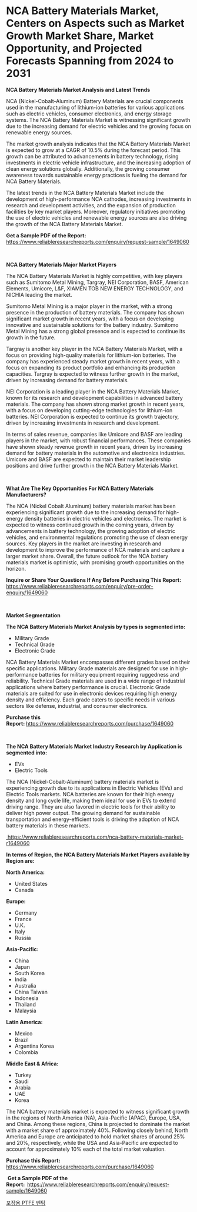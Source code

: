 <p><h1>NCA Battery Materials Market, Centers on Aspects such as Market Growth Market Share, Market Opportunity, and Projected Forecasts Spanning from 2024 to 2031</h1></p><p><strong>NCA Battery Materials Market Analysis and Latest Trends</strong></p>
<p><p>NCA (Nickel-Cobalt-Aluminum) Battery Materials are crucial components used in the manufacturing of lithium-ion batteries for various applications such as electric vehicles, consumer electronics, and energy storage systems. The NCA Battery Materials Market is witnessing significant growth due to the increasing demand for electric vehicles and the growing focus on renewable energy sources.</p><p>The market growth analysis indicates that the NCA Battery Materials Market is expected to grow at a CAGR of 10.5% during the forecast period. This growth can be attributed to advancements in battery technology, rising investments in electric vehicle infrastructure, and the increasing adoption of clean energy solutions globally. Additionally, the growing consumer awareness towards sustainable energy practices is fueling the demand for NCA Battery Materials.</p><p>The latest trends in the NCA Battery Materials Market include the development of high-performance NCA cathodes, increasing investments in research and development activities, and the expansion of production facilities by key market players. Moreover, regulatory initiatives promoting the use of electric vehicles and renewable energy sources are also driving the growth of the NCA Battery Materials Market.</p></p>
<p><strong>Get a Sample PDF of the Report:&nbsp;</strong> <a href="https://www.reliableresearchreports.com/enquiry/request-sample/1649060">https://www.reliableresearchreports.com/enquiry/request-sample/1649060</a></p>
<p>&nbsp;</p>
<p><strong>NCA Battery Materials Major Market Players</strong></p>
<p><p>The NCA Battery Materials Market is highly competitive, with key players such as Sumitomo Metal Mining, Targray, NEI Corporation, BASF, American Elements, Umicore, L&F, XIAMEN TOB NEW ENERGY TECHNOLOGY, and NICHIA leading the market.</p><p>Sumitomo Metal Mining is a major player in the market, with a strong presence in the production of battery materials. The company has shown significant market growth in recent years, with a focus on developing innovative and sustainable solutions for the battery industry. Sumitomo Metal Mining has a strong global presence and is expected to continue its growth in the future.</p><p>Targray is another key player in the NCA Battery Materials Market, with a focus on providing high-quality materials for lithium-ion batteries. The company has experienced steady market growth in recent years, with a focus on expanding its product portfolio and enhancing its production capacities. Targray is expected to witness further growth in the market, driven by increasing demand for battery materials.</p><p>NEI Corporation is a leading player in the NCA Battery Materials Market, known for its research and development capabilities in advanced battery materials. The company has shown strong market growth in recent years, with a focus on developing cutting-edge technologies for lithium-ion batteries. NEI Corporation is expected to continue its growth trajectory, driven by increasing investments in research and development.</p><p>In terms of sales revenue, companies like Umicore and BASF are leading players in the market, with robust financial performances. These companies have shown steady revenue growth in recent years, driven by increasing demand for battery materials in the automotive and electronics industries. Umicore and BASF are expected to maintain their market leadership positions and drive further growth in the NCA Battery Materials Market.</p></p>
<p>&nbsp;</p>
<p><strong>What Are The Key Opportunities For NCA Battery Materials Manufacturers?</strong></p>
<p><p>The NCA (Nickel Cobalt Aluminum) battery materials market has been experiencing significant growth due to the increasing demand for high-energy density batteries in electric vehicles and electronics. The market is expected to witness continued growth in the coming years, driven by advancements in battery technology, the growing adoption of electric vehicles, and environmental regulations promoting the use of clean energy sources. Key players in the market are investing in research and development to improve the performance of NCA materials and capture a larger market share. Overall, the future outlook for the NCA battery materials market is optimistic, with promising growth opportunities on the horizon.</p></p>
<p><strong>Inquire or Share Your Questions If Any Before Purchasing This Report:</strong> <a href="https://www.reliableresearchreports.com/enquiry/pre-order-enquiry/1649060">https://www.reliableresearchreports.com/enquiry/pre-order-enquiry/1649060</a></p>
<p>&nbsp;</p>
<p><strong>Market Segmentation</strong></p>
<p><strong>The NCA Battery Materials Market Analysis by types is segmented into:</strong></p>
<p><ul><li>Military Grade</li><li>Technical Grade</li><li>Electronic Grade</li></ul></p>
<p><p>NCA Battery Materials Market encompasses different grades based on their specific applications. Military Grade materials are designed for use in high-performance batteries for military equipment requiring ruggedness and reliability. Technical Grade materials are used in a wide range of industrial applications where battery performance is crucial. Electronic Grade materials are suited for use in electronic devices requiring high energy density and efficiency. Each grade caters to specific needs in various sectors like defense, industrial, and consumer electronics.</p></p>
<p><strong>Purchase this Report:&nbsp;</strong><a href="https://www.reliableresearchreports.com/purchase/1649060">https://www.reliableresearchreports.com/purchase/1649060</a></p>
<p>&nbsp;</p>
<p><strong>The NCA Battery Materials Market Industry Research by Application is segmented into:</strong></p>
<p><ul><li>EVs</li><li>Electric Tools</li></ul></p>
<p><p>The NCA (Nickel-Cobalt-Aluminum) battery materials market is experiencing growth due to its applications in Electric Vehicles (EVs) and Electric Tools markets. NCA batteries are known for their high energy density and long cycle life, making them ideal for use in EVs to extend driving range. They are also favored in electric tools for their ability to deliver high power output. The growing demand for sustainable transportation and energy-efficient tools is driving the adoption of NCA battery materials in these markets.</p></p>
<p><a href="https://www.reliableresearchreports.com/nca-battery-materials-market-r1649060">&nbsp;https://www.reliableresearchreports.com/nca-battery-materials-market-r1649060</a></p>
<p><strong>In terms of Region, the NCA Battery Materials Market Players available by Region are:</strong></p>
<p>
    <p> <strong> North America: </strong>
        <ul>
            <li>United States</li>
            <li>Canada</li>
        </ul>
        </p> 
    <p> <strong> Europe: </strong>
        <ul>
            <li>Germany</li>
            <li>France</li>
            <li>U.K.</li>
            <li>Italy</li>
            <li>Russia</li>
        </ul>
        </p> 
    <p> <strong> Asia-Pacific: </strong>
        <ul>
            <li>China</li>
            <li>Japan</li>
            <li>South Korea</li>
            <li>India</li>
            <li>Australia</li>
            <li>China Taiwan</li>
            <li>Indonesia</li>
            <li>Thailand</li>
            <li>Malaysia</li>
        </ul>
        </p> 
    <p> <strong> Latin America: </strong>
        <ul>
            <li>Mexico</li>
            <li>Brazil</li>
            <li>Argentina Korea</li>
            <li>Colombia</li>
        </ul>
        </p> 
    <p> <strong> Middle East & Africa: </strong>
        <ul>
            <li>Turkey</li>
            <li>Saudi</li>
            <li>Arabia</li>
            <li>UAE</li>
            <li>Korea</li>
        </ul>
    </p>
    </p>
<p><p>The NCA battery materials market is expected to witness significant growth in the regions of North America (NA), Asia-Pacific (APAC), Europe, USA, and China. Among these regions, China is projected to dominate the market with a market share of approximately 40%. Following closely behind, North America and Europe are anticipated to hold market shares of around 25% and 20%, respectively, while the USA and Asia-Pacific are expected to account for approximately 10% each of the total market valuation.</p></p>
<p><strong>Purchase this Report: </strong><a href="https://www.reliableresearchreports.com/purchase/1649060">https://www.reliableresearchreports.com/purchase/1649060</a></p>
<p>&nbsp;<strong>Get a Sample PDF of the Report:&nbsp;&nbsp;</strong><a href="https://www.reliableresearchreports.com/enquiry/request-sample/1649060">https://www.reliableresearchreports.com/enquiry/request-sample/1649060</a></p>
<p><strong></strong></p>
<p><p><a href="https://github.com/joannescott9078/Market-Research-Report-List-1/blob/main/1943384103924.md">포장용 PTFE 벤팅</a></p></p>